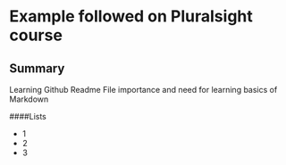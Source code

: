 # Example followed on Pluralsight course

## Summary

Learning Github Readme File importance and need for learning basics of Markdown 

####Lists

* 1
* 2
* 3
